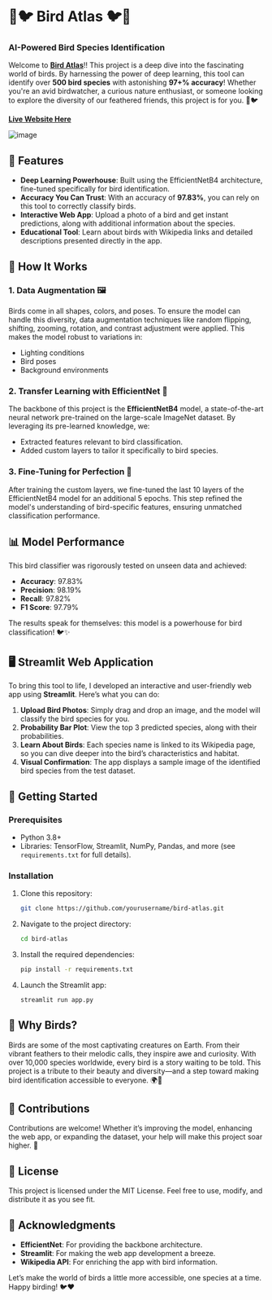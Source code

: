 # 🌿🐦 Bird Atlas 🐦🌿

### AI-Powered Bird Species Identification

Welcome to [**Bird Atlas**](https://birdatlas.streamlit.app/)!! This project is a deep dive into the fascinating world of birds. By harnessing the power of deep learning, this tool can identify over **500 bird species** with astonishing **97+% accuracy**! Whether you're an avid birdwatcher, a curious nature enthusiast, or someone looking to explore the diversity of our feathered friends, this project is for you. 🌿🐦

**[**Live Website Here**](https://birdatlas.streamlit.app/)**
  
![image](https://github.com/user-attachments/assets/2738252e-118a-4de2-b2fd-2c5d5729a921)

## 🌟 Features
- **Deep Learning Powerhouse**: Built using the EfficientNetB4 architecture, fine-tuned specifically for bird identification.
- **Accuracy You Can Trust**: With an accuracy of **97.83%**, you can rely on this tool to correctly classify birds.
- **Interactive Web App**: Upload a photo of a bird and get instant predictions, along with additional information about the species.
- **Educational Tool**: Learn about birds with Wikipedia links and detailed descriptions presented directly in the app.

## 🧠 How It Works

### 1. Data Augmentation 🖼️
Birds come in all shapes, colors, and poses. To ensure the model can handle this diversity, data augmentation techniques like random flipping, shifting, zooming, rotation, and contrast adjustment were applied. This makes the model robust to variations in:
- Lighting conditions
- Bird poses
- Background environments

### 2. Transfer Learning with EfficientNet 🚀
The backbone of this project is the **EfficientNetB4** model, a state-of-the-art neural network pre-trained on the large-scale ImageNet dataset. By leveraging its pre-learned knowledge, we:
- Extracted features relevant to bird classification.
- Added custom layers to tailor it specifically to bird species.

### 3. Fine-Tuning for Perfection 🎯
After training the custom layers, we fine-tuned the last 10 layers of the EfficientNetB4 model for an additional 5 epochs. This step refined the model's understanding of bird-specific features, ensuring unmatched classification performance.

## 📊 Model Performance
This bird classifier was rigorously tested on unseen data and achieved:
- **Accuracy**: 97.83%
- **Precision**: 98.19%
- **Recall**: 97.82%
- **F1 Score**: 97.79%

The results speak for themselves: this model is a powerhouse for bird classification! 🐦✨

## 🖥️ Streamlit Web Application
To bring this tool to life, I developed an interactive and user-friendly web app using **Streamlit**. Here’s what you can do:

1. **Upload Bird Photos**: Simply drag and drop an image, and the model will classify the bird species for you.
2. **Probability Bar Plot**: View the top 3 predicted species, along with their probabilities.
3. **Learn About Birds**: Each species name is linked to its Wikipedia page, so you can dive deeper into the bird’s characteristics and habitat.
4. **Visual Confirmation**: The app displays a sample image of the identified bird species from the test dataset.

## 🚀 Getting Started

### Prerequisites
- Python 3.8+
- Libraries: TensorFlow, Streamlit, NumPy, Pandas, and more (see `requirements.txt` for full details).

### Installation
1. Clone this repository:
   ```bash
   git clone https://github.com/yourusername/bird-atlas.git
   ```
2. Navigate to the project directory:
   ```bash
   cd bird-atlas
   ```
3. Install the required dependencies:
   ```bash
   pip install -r requirements.txt
   ```
4. Launch the Streamlit app:
   ```bash
   streamlit run app.py
   ```

## 🐤 Why Birds?
Birds are some of the most captivating creatures on Earth. From their vibrant feathers to their melodic calls, they inspire awe and curiosity. With over 10,000 species worldwide, every bird is a story waiting to be told. This project is a tribute to their beauty and diversity—and a step toward making bird identification accessible to everyone. 🌍💚

## 🤝 Contributions
Contributions are welcome! Whether it’s improving the model, enhancing the web app, or expanding the dataset, your help will make this project soar higher. 🦅

## 📜 License
This project is licensed under the MIT License. Feel free to use, modify, and distribute it as you see fit.

## 🌈 Acknowledgments
- **EfficientNet**: For providing the backbone architecture.
- **Streamlit**: For making the web app development a breeze.
- **Wikipedia API**: For enriching the app with bird information.

Let’s make the world of birds a little more accessible, one species at a time. Happy birding! 🐦❤️

